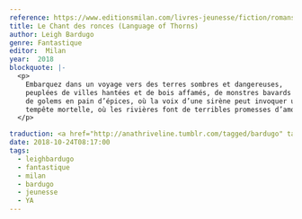 ```yaml
---
reference: https://www.editionsmilan.com/livres-jeunesse/fiction/romans-ados/le-chant-des-ronces
title: Le Chant des ronces (Language of Thorns)
author: Leigh Bardugo
genre: Fantastique
editor:  Milan
year:  2018
blockquote: |-
  <p>
    Embarquez dans un voyage vers des terres sombres et dangereuses,
    peuplées de villes hantées et de bois affamés, de monstres bavards et
    de golems en pain d’épices, où la voix d’une sirène peut invoquer une
    tempête mortelle, où les rivières font de terribles promesses d’amour…
  </p>

traduction: <a href="http://anathriveline.tumblr.com/tagged/bardugo" target="_blank">Leigh Bardugo</a>
date: 2018-10-24T08:17:00
tags:
  - leighbardugo
  - fantastique
  - milan
  - bardugo
  - jeunesse
  - YA
---
```

